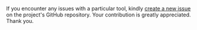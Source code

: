 If you encounter any issues with a particular tool, kindly [create a new issue](https://github.com/dinhanhthi/devboost.app/issues) on the project's GitHub repository. Your contribution is greatly appreciated. Thank you.